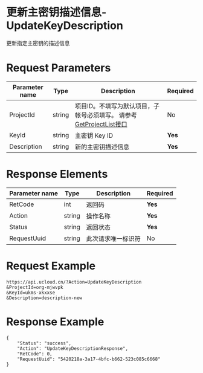 # 更新主密钥描述信息-UpdateKeyDescription

更新指定主密钥的描述信息

# Request Parameters
|Parameter name|Type|Description|Required|
|---|---|---|---|
|ProjectId|string|项目ID。不填写为默认项目，子帐号必须填写。 请参考[GetProjectList接口](api/summary/get_project_list)|No|
|KeyId|string|主密钥 Key ID|**Yes**|
|Description|string|新的主密钥描述信息|**Yes**|

# Response Elements
|Parameter name|Type|Description|Required|
|---|---|---|---|
|RetCode|int|返回码|**Yes**|
|Action|string|操作名称|**Yes**|
|Status|string|返回状态|**Yes**|
|RequestUuid|string|此次请求唯一标识符|No|

# Request Example
```
https://api.ucloud.cn/?Action=UpdateKeyDescription
&ProjectId=org-mjwvpk
&KeyId=ukms-xkxxse
&Description=description-new
```

# Response Example
```
{
    "Status": "success", 
    "Action": "UpdateKeyDescriptionResponse", 
    "RetCode": 0, 
    "RequestUuid": "5420218a-3a17-4bfc-b662-523c085c6668"
}
```

